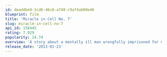 ```yaml
---
id: deaddbe9-3cd6-46c8-a740-c9af4ab09e46
blueprint: film
title: 'Miracle in Cell No. 7'
slug: miracle-in-cell-no-7
api_id: 158445
rating: 7.929
popularity: 24.74
overview: 'A story about a mentally ill man wrongfully imprisoned for murder and his relationship with his 6 year old daughter.'
release_date: '2013-01-23'
---
```

